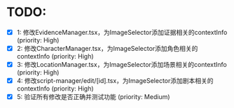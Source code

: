 # TODO:

- [x] 1: 修改EvidenceManager.tsx，为ImageSelector添加证据相关的contextInfo (priority: High)
- [x] 2: 修改CharacterManager.tsx，为ImageSelector添加角色相关的contextInfo (priority: High)
- [x] 3: 修改LocationManager.tsx，为ImageSelector添加场景相关的contextInfo (priority: High)
- [x] 4: 修改script-manager/edit/[id].tsx，为ImageSelector添加剧本相关的contextInfo (priority: High)
- [x] 5: 验证所有修改是否正确并测试功能 (priority: Medium)
